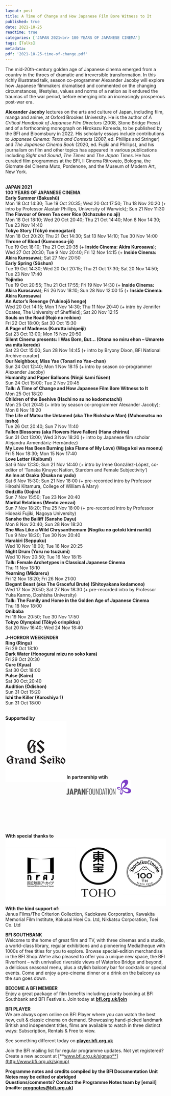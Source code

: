 ```yaml
---
layout: post
title: A Time of Change and How Japanese Film Bore Witness to It
published: true
date: 2021-10-25
readtime: true
categories: ['JAPAN 2021<br> 100 YEARS OF JAPANESE CINEMA']
tags: [Talks]
metadata: 
pdf: '2021-10-25-time-of-change.pdf'
---
```


The mid-20th-century golden age of Japanese cinema emerged from a country in the throes of dramatic and irreversible transformation. In this richly illustrated talk, season co-programmer Alexander Jacoby will explore how Japanese filmmakers dramatised and commented on the changing circumstances, lifestyles, values and norms of a nation as it endured the traumas of the war period, before emerging into an increasingly prosperous post-war era.

**Alexander Jacoby** lectures on the arts and culture of Japan, including film, manga and anime, at Oxford Brookes University. He is the author of _A Critical Handbook of Japanese Film Directors_ (2008, Stone Bridge Press) and of a forthcoming monograph on Hirokazu Koreeda, to be published by the BFI and Bloomsbury in 2022. His scholarly essays include contributions to _Japanese Cinema: Texts and Contexts_ (2007, ed. Phillips and Stringer) and  _The Japanese Cinema Book_ (2020, ed. Fujiki and Phillips), and his journalism on film and other topics has appeared in various publications including _Sight and Sound_, _The Times_ and _The Japan Times_. He has curated film programmes at the BFI, Il Cinema Ritrovato, Bologna, the Giornate del Cinema Muto, Pordenone, and the Museum of Modern Art, New York.
<br><br>


**JAPAN 2021**<br>
**100 YEARS OF JAPANESE CINEMA**<br>
**Early Summer (Bakushû)**<br>
Mon 18 Oct 14:30; Tue 19 Oct 20:35; Wed 20 Oct 17:50; Thu 18 Nov 20:20 (+ intro by Professor Alastair Phillips, University of Warwick); Sun 21 Nov 11:30<br>
**The Flavour of Green Tea over Rice (Ochazuke no aji)**<br>
Mon 18 Oct 18:10; Wed 20 Oct 20:40; Thu 21 Oct 14:40; Mon 8 Nov 14:30; Tue 23 Nov 14:40<br>
**Tokyo Story (Tôkyô monogatari)**<br>
Mon 18 Oct 20:20; Thu 21 Oct 14:30; Sat 13 Nov 14:10; Tue 30 Nov 14:00<br>
**Throne of Blood (Kumonosu-jô)**<br>
Tue 19 Oct 18:10; Thu 21 Oct 20:35 (+ **Inside Cinema: Akira Kurosawa**); Wed 27 Oct 20:30; Tue 9 Nov 20:40; Fri 12 Nov 14:15 (+ **Inside Cinema: Akira Kurosawa**); Sat 27 Nov 20:50<br>
**Early Spring (Sôshun)**<br>
Tue 19 Oct 14:30; Wed 20 Oct 20:15; Thu 21 Oct 17:30; Sat 20 Nov 14:50; Tue 23 Nov 17:40<br>
**Yojimbo**<br>
Tue 19 Oct 20:55; Thu 21 Oct 17:55; Fri 19 Nov 14:30 (+ **Inside Cinema: Akira Kurosawa**); Fri 26 Nov 18:10; Sun 28 Nov 12:00 15 (+ **Inside Cinema: Akira Kurosawa**)<br>
**An Actor’s Revenge (Yukinojô henge)**<br>
Wed 20 Oct 14:15; Mon 1 Nov 14:30; Thu 11 Nov 20:40 (+ intro by Jennifer Coates, The University of Sheffield); Sat 20 Nov 12:15<br>
**Souls on the Road (Rojô no reikion)**<br>
Fri 22 Oct 18:00; Sat 30 Oct 15:30<br>
**A Page of Madness (Kurutta ichipeiji)**<br>
Sat 23 Oct 13:00; Mon 15 Nov 20:50<br>
**Silent Cinema presents: I Was Born, But... (Otona no miru ehon – Umarete wa mita keredo)**<br>
Sat 23 Oct 15:00; Sun 28 Nov 14:45 (+ intro by Bryony Dixon, BFI National Archive curator)<br>
**Our Neighbour, Miss Yae (Tonari no Yae-chan)**<br>
Sun 24 Oct 12:40; Mon 1 Nov 18:15 (+ intro by season co-programmer Alexander Jacoby)<br>
**Humanity and Paper Balloons (Ninjô kami fûsen)**<br>
Sun 24 Oct 15:00; Tue 2 Nov 20:45<br>
**Talk: A Time of Change and How Japanese Film Bore Witness to It**<br>
Mon 25 Oct 18:20<br>
**Children of the Beehive (Hachi no su no kodomotachi)**<br>
Mon 25 Oct 20:45 (+ intro by season co-programmer Alexander Jacoby); Mon 8 Nov 18:20<br>
**The Life of Matsu the Untamed (aka The Rickshaw Man) (Muhomatsu no issho)**<br>
Tue 26 Oct 20:40; Sun 7 Nov 11:40<br>
**Fallen Blossoms (aka Flowers Have Fallen) (Hana chirinu)**<br>
Sun 31 Oct 13:00; Wed 3 Nov 18:20 (+ intro by Japanese film scholar Alejandra Armendáriz-Hernández)<br>
**My Love Has Been Burning (aka Flame of My Love) (Waga koi wa moenu)**<br>
Fri 5 Nov 18:30; Mon 15 Nov 17:40<br>
**Love Letter (Koibumi)**<br>
Sat 6 Nov 12:30; Sun 21 Nov 14:40 (+ intro by Irene González-López, co-editor of ‘Tanaka Kinuyo: Nation, Stardom and Female Subjectivity’)<br>
**An Inn at Osaka (Ôsaka no yado)**<br>
Sat 6 Nov 15:30; Sun 21 Nov 18:00 (+ pre-recorded intro by Professor Hiroshi Kitamura, College of William & Mary)<br>
**Godzilla (Gojira)**<br>
Sun 7 Nov 15:50; Tue 23 Nov 20:40<br>
**Marital Relations (Meoto zenzai)**<br>
Sun 7 Nov 18:20; Thu 25 Nov 18:00 (+ pre-recorded intro by Professor Hideaki Fujiki, Nagoya University)<br>
**Sansho the Bailiff (Sansho Dayu)**<br>
Mon 8 Nov 20:40; Sun 28 Nov 18:20<br>
**She Was Like a Wild Chrysanthemum (Nogiku no gotoki kimi nariki)**<br>
Tue 9 Nov 18:20; Tue 30 Nov 20:40<br>
**Harakiri (Seppuku)**<br>
Wed 10 Nov 18:00; Tue 16 Nov 20:25<br>
**Night Drum (Yoru no tsuzumi)**<br>
Wed 10 Nov 20:50; Tue 16 Nov 18:15<br>
**Talk: Female Archetypes in Classical Japanese Cinema**<br>
Thu 11 Nov 18:10<br>
**Yearning (Midareru)**<br>
Fri 12 Nov 18:20; Fri 26 Nov 21:00<br>
**Elegant Beast (aka The Graceful Brute) (Shitoyakana kedamono)**<br>
Wed 17 Nov 20:50; Sat 27 Nov 18:30 (+ pre-recorded intro by Professor Yuka Kanno, Doshisha University)<br>
**Talk: The Family and Home in the Golden Age of Japanese Cinema**<br>
Thu 18 Nov 18:00<br>
**Onibaba**<br>
Fri 19 Nov 20:50; Tue 30 Nov 17:50<br>
**Tokyo Olympiad (Tôkyô orinpikku)**<br>
Sat 20 Nov 16:40; Wed 24 Nov 18:40<br>

**J-HORROR WEEKENDER**<br>
**Ring (Ringu)**<br>
Fri 29 Oct 18:10<br>
**Dark Water (Honogurai mizu no soko kara)**<br>
Fri 29 Oct 20:30<br>
**Cure (Kyua)**<br>
Sat 30 Oct 18:00<br>
**Pulse (Kairo)**<br>
Sat 30 Oct 20:40<br>
**Audition (Ôdishon)**<br>
Sun 31 Oct 15:20<br>
**Ichi the Killer (Koroshiya 1)**<br>
Sun 31 Oct 18:00<br>
<br>

**Supported by**  
<img style="float: left;" src="/img/Grand Seiko.png">
<br><br><br><br><br><br><br><br><br>

**In partnership wtih**  
<img style="float: left;" src="/img/Japan Foundation.JPG" width="40%" height="40%">
<br><br><br><br><br><br><br><br><br>


**With special thanks to**
<img style="float: left;" src="/img/NFAJ.png">
<br><br><br><br><br><br><br><br><br><br><br>


**With the kind support of:**<br>
Janus Films/The Criterion Collection, Kadokawa Corporation, Kawakita Memorial Film Institute, Kokusai Hoei Co. Ltd, Nikkatsu Corporation, Toei Co. Ltd<br>


**BFI SOUTHBANK**  
Welcome to the home of great film and TV, with three cinemas and a studio, a world-class library, regular exhibitions and a pioneering Mediatheque with 1000s of free titles for you to explore. Browse special-edition merchandise in the BFI Shop.We&#39;re also pleased to offer you a unique new space, the BFI Riverfront – with unrivalled riverside views of Waterloo Bridge and beyond, a delicious seasonal menu, plus a stylish balcony bar for cocktails or special events. Come and enjoy a pre-cinema dinner or a drink on the balcony as the sun goes down.  

**BECOME A BFI MEMBER**  
Enjoy a great package of film benefits including priority booking at BFI Southbank and BFI Festivals. Join today at [**bfi.org.uk/join**](http://www.bfi.org.uk/join)  

**BFI PLAYER**  
 We are always open online on BFI Player where you can watch the best new, cult &amp; classic cinema on demand. Showcasing hand-picked landmark British and independent titles, films are available to watch in three distinct ways: Subscription, Rentals &amp; Free to view.  

See something different today on [**player.bfi.org.uk**](https://player.bfi.org.uk)  

Join the BFI mailing list for regular programme updates. Not yet registered? Create a new account at [**www.bfi.org.uk/signup**](http://www.bfi.org.uk/signup)

**Programme notes and credits compiled by the BFI Documentation Unit  
Notes may be edited or abridged  
Questions/comments? Contact the Programme Notes team by [email](mailto: prognotes@bfi.org.uk)**

<!--stackedit_data:
eyJoaXN0b3J5IjpbNjI3OTUyMTM5XX0=
-->
